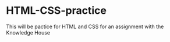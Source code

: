 # HTML-CSS-practice
This will be pactice for HTML and CSS for an assignment with the Knowledge House
